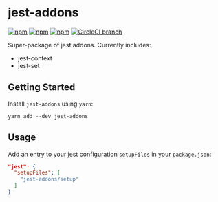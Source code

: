 # jest-addons

[![npm](https://img.shields.io/npm/v/jest-addons.svg)](https://www.npmjs.com/package/jest-addons)
[![npm](https://img.shields.io/npm/dt/jest-addons.svg)](https://www.npmjs.com/package/jest-addons)
[![npm](https://img.shields.io/npm/l/jest-addons.svg)](https://github.com/negativetwelve/jest-addons/blob/master/LICENSE)
[![CircleCI branch](https://img.shields.io/circleci/project/github/negativetwelve/jest-addons/master.svg)](https://circleci.com/gh/negativetwelve/jest-addons)

Super-package of jest addons. Currently includes:

* jest-context
* jest-set

## Getting Started

Install `jest-addons` using `yarn`:

```shell
yarn add --dev jest-addons
```

## Usage

Add an entry to your jest configuration `setupFiles` in your `package.json`:

```json
"jest": {
  "setupFiles": [
    "jest-addons/setup"
  ]
}
```
